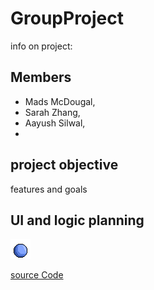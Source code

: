 # GroupProject
info on project:
## Members
* Mads McDougal,
* Sarah Zhang,
*  Aayush Silwal,
*  

## project objective
features and goals


## UI and logic planning


![Gameplay](https://github.com/olmpyia/GroupProject/blob/main/images/Ball.png)


[source Code]()
